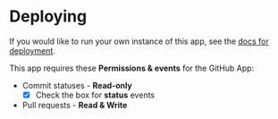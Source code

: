 # Deploying

If you would like to run your own instance of this app, see the [docs for deployment](https://probot.github.io/docs/deployment/).

This app requires these **Permissions & events** for the GitHub App:

* Commit statuses - **Read-only**
  * [x] Check the box for **status** events
* Pull requests - **Read & Write**
